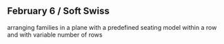 ## February 6 / Soft Swiss

arranging families in a plane with a predefined seating model within a row and with variable number of rows
